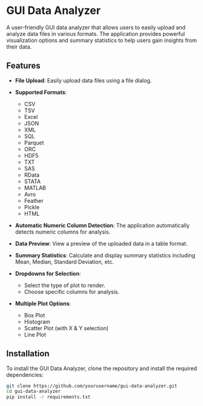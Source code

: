 # GUI Data Analyzer

A user-friendly GUI data analyzer that allows users to easily upload and analyze data files in various formats. The application provides powerful visualization options and summary statistics to help users gain insights from their data.

## Features

- **File Upload**: Easily upload data files using a file dialog.
  
- **Supported Formats**:
    - CSV
    - TSV
    - Excel
    - JSON
    - XML
    - SQL
    - Parquet
    - ORC
    - HDF5
    - TXT
    - SAS
    - RData
    - STATA
    - MATLAB
    - Avro
    - Feather
    - Pickle
    - HTML

- **Automatic Numeric Column Detection**: The application automatically detects numeric columns for analysis.

- **Data Preview**: View a preview of the uploaded data in a table format.

- **Summary Statistics**: Calculate and display summary statistics including Mean, Median, Standard Deviation, etc.

- **Dropdowns for Selection**:
    - Select the type of plot to render.
    - Choose specific columns for analysis.

- **Multiple Plot Options**:
    - Box Plot
    - Histogram
    - Scatter Plot (with X & Y selection)
    - Line Plot

## Installation

To install the GUI Data Analyzer, clone the repository and install the required dependencies:

```bash
git clone https://github.com/yourusername/gui-data-analyzer.git
cd gui-data-analyzer
pip install -r requirements.txt
